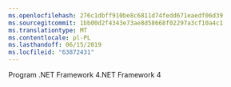 ```yaml
---
ms.openlocfilehash: 276c1dbff910be8c6811d74fedd671eaedf06d39
ms.sourcegitcommit: 1bb00d2f4343e73ae8d58668f02297a3cf10a4c1
ms.translationtype: MT
ms.contentlocale: pl-PL
ms.lasthandoff: 06/15/2019
ms.locfileid: "63872431"
---
```

<span data-ttu-id="8ca44-101">Program .NET Framework 4</span><span class="sxs-lookup"><span data-stu-id="8ca44-101">.NET Framework 4</span></span>
